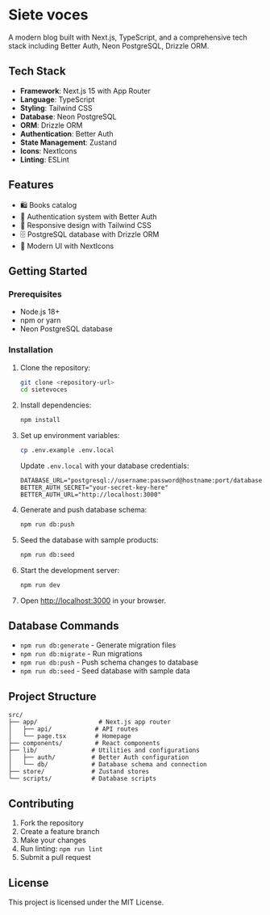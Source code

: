 # Siete voces

A modern blog built with Next.js, TypeScript, and a comprehensive tech stack including Better Auth, Neon PostgreSQL, Drizzle ORM.

## Tech Stack

- **Framework**: Next.js 15 with App Router
- **Language**: TypeScript
- **Styling**: Tailwind CSS
- **Database**: Neon PostgreSQL
- **ORM**: Drizzle ORM
- **Authentication**: Better Auth
- **State Management**: Zustand
- **Icons**: NextIcons
- **Linting**: ESLint

## Features

- 🛍️ Books catalog 
- 🔐 Authentication system with Better Auth
- 📱 Responsive design with Tailwind CSS
- 🗄️ PostgreSQL database with Drizzle ORM
- 🎨 Modern UI with NextIcons

## Getting Started

### Prerequisites

- Node.js 18+ 
- npm or yarn
- Neon PostgreSQL database

### Installation

1. Clone the repository:
   ```bash
   git clone <repository-url>
   cd sietevoces
   ```

2. Install dependencies:
   ```bash
   npm install
   ```

3. Set up environment variables:
   ```bash
   cp .env.example .env.local
   ```
   
   Update `.env.local` with your database credentials:
   ```
   DATABASE_URL="postgresql://username:password@hostname:port/database"
   BETTER_AUTH_SECRET="your-secret-key-here"
   BETTER_AUTH_URL="http://localhost:3000"
   ```

4. Generate and push database schema:
   ```bash
   npm run db:push
   ```

5. Seed the database with sample products:
   ```bash
   npm run db:seed
   ```

6. Start the development server:
   ```bash
   npm run dev
   ```

7. Open [http://localhost:3000](http://localhost:3000) in your browser.

## Database Commands

- `npm run db:generate` - Generate migration files
- `npm run db:migrate` - Run migrations
- `npm run db:push` - Push schema changes to database
- `npm run db:seed` - Seed database with sample data

## Project Structure

```
src/
├── app/                 # Next.js app router
│   ├── api/            # API routes
│   └── page.tsx        # Homepage
├── components/         # React components
├── lib/               # Utilities and configurations
│   ├── auth/          # Better Auth configuration
│   └── db/            # Database schema and connection
├── store/             # Zustand stores
└── scripts/           # Database scripts
```

## Contributing

1. Fork the repository
2. Create a feature branch
3. Make your changes
4. Run linting: `npm run lint`
5. Submit a pull request

## License

This project is licensed under the MIT License.